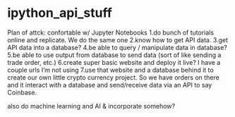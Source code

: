 # ipython_api_stuff
Plan of attck:
confortable w/ Jupyter Notebooks
1.do bunch of tutorials online and replicate. We do the same one
2.know how to get API data.
3.get API data into a database?
4.be able to query / manipulate data in database?
5.be able to use output from database to send data (sort of like sending a trade order, etc.)
6.create super basic website and deploy it live? I have a couple urls I’m not using
7.use that website and a database behind it to create our own little crypto currency project. So we have orders on there and it interact with a database and send/receive data via an API to say Coinbase.

also do machine learning and AI & incorporate somehow?

